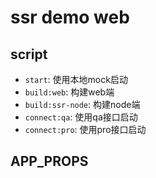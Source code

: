 # ssr demo web

## script
- `start`: 使用本地mock启动
- `build:web`: 构建web端
- `build:ssr-node`: 构建node端
- `connect:qa`: 使用qa接口启动
- `connect:pro`: 使用pro接口启动

## APP_PROPS
